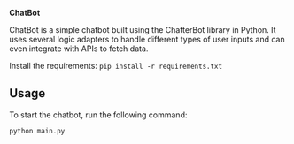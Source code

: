 **ChatBot**

ChatBot is a simple chatbot built using the ChatterBot library in Python. It uses several logic adapters to handle different types of user inputs and can even integrate with APIs to fetch data.

 Install the requirements: `pip install -r requirements.txt`

## Usage

To start the chatbot, run the following command:

```bash
python main.py